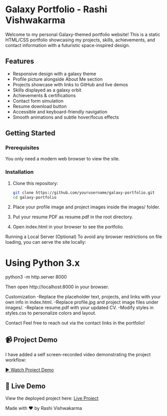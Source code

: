 # Galaxy Portfolio - Rashi Vishwakarma

Welcome to my personal Galaxy-themed portfolio website! This is a static HTML/CSS portfolio showcasing my projects, skills, achievements, and contact information with a futuristic space-inspired design.

## Features

- Responsive design with a galaxy theme
- Profile picture alongside About Me section
- Projects showcase with links to GitHub and live demos
- Skills displayed as a galaxy orbit
- Achievements & certifications
- Contact form simulation
- Resume download button
- Accessible and keyboard-friendly navigation
- Smooth animations and subtle hover/focus effects

## Getting Started

### Prerequisites

You only need a modern web browser to view the site.

### Installation

1. Clone this repository:

   ```bash
   git clone https://github.com/yourusername/galaxy-portfolio.git
   cd galaxy-portfolio

2. Place your profile image and project images inside the images/ folder.

3. Put your resume PDF as resume.pdf in the root directory.

4. Open index.html in your browser to see the portfolio.

Running a Local Server (Optional)
To avoid any browser restrictions on file loading, you can serve the site locally:

# Using Python 3.x
python3 -m http.server 8000


Then open http://localhost:8000 in your browser.

Customization
-Replace the placeholder text, projects, and links with your own info in index.html.
-Replace profile.jpg and project image files under images/.
-Replace resume.pdf with your updated CV.
-Modify styles in styles.css to personalize colors and layout.

Contact
Feel free to reach out via the contact links in the portfolio!

## 📹 Project Demo

I have added a self screen-recorded video demonstrating the project workflow:

[▶️ Watch Project Demo](https://drive.google.com/file/d/15X5EMqynVRlZC-u1DsGa2_EAwgPQAJSe/view?usp=sharing)

## 🚀 Live Demo

View the deployed project here: [Live Project](https://rashivishwakarmaa.github.io/galaxy-portfolio/)

Made with ❤️ by Rashi Vishwakarma